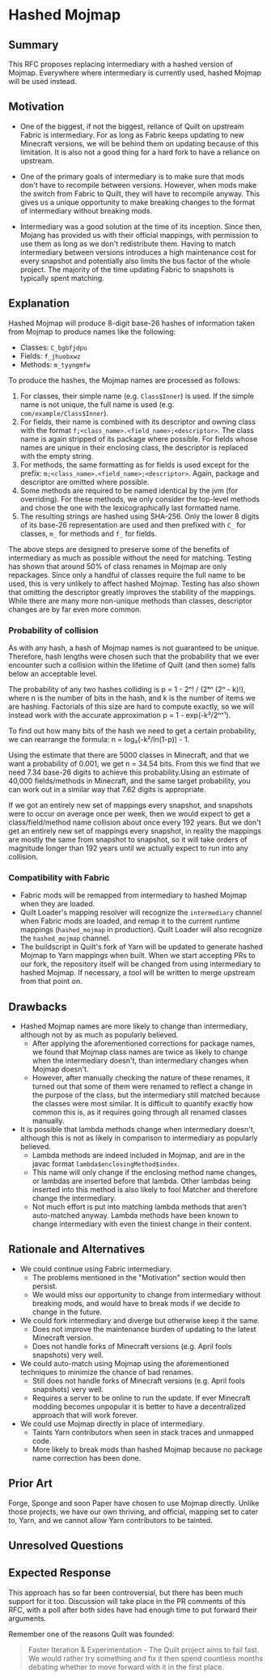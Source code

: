 # Hashed Mojmap

## Summary

This RFC proposes replacing intermediary with a hashed version of Mojmap. Everywhere where intermediary is currently used, hashed Mojmap will be used instead.

## Motivation

- One of the biggest, if not the biggest, reliance of Quilt on upstream Fabric is intermediary. For as long as Fabric keeps updating to new Minecraft versions, we will be behind them on updating because of this limitation. It is also not a good thing for a hard fork to have a reliance on upstream.

- One of the primary goals of intermediary is to make sure that mods don't have to recompile between versions. However, when mods make the switch from Fabric to Quilt, they will have to recompile anyway. This gives us a unique opportunity to make breaking changes to the format of intermediary without breaking mods.

- Intermediary was a good solution at the time of its inception. Since then, Mojang has provided us with their official mappings, with permission to use them as long as we don't redistribute them. Having to match intermediary between versions introduces a high maintenance cost for every snapshot and potentially also limits the bus factor of the whole project. The majority of the time updating Fabric to snapshots is typically spent matching.


## Explanation

Hashed Mojmap will produce 8-digit base-26 hashes of information taken from Mojmap to produce names like the following:

- Classes: `C_bgbfjdpu`
- Fields: `f_jhuobxwz`
- Methods: `m_tyyngmfw`

To produce the hashes, the Mojmap names are processed as follows:

1. For classes, their simple name (e.g. `Class$Inner`) is used.
If the simple name is not unique, the full name is used (e.g. `com/example/Class$Inner`).
1. For fields, their name is combined with its descriptor and owning class with the format `f;<class_name>.<field_name>;<descriptor>`.
The class name is again stripped of its package where possible.
For fields whose names are unique in their enclosing class, the descriptor is replaced with the empty string.
1. For methods, the same formatting as for fields is used except for the prefix: `m;<class_name>.<field_name>;<descriptor>`.
Again, package and descriptor are omitted where possible.
1. Some methods are required to be named identical by the jvm (for overriding).
For these methods, we only consider the top-level methods and chose the one with the lexicographically last formatted name.
1. The resulting strings are hashed using SHA-256.
Only the lower 8 digits of its base-26 representation are used and then prefixed with `C_` for classes, `m_` for methods and `f_` for fields.

The above steps are designed to preserve some of the benefits of intermediary as much as possible without the need for matching.
Testing has shown that around 50% of class renames in Mojmap are only repackages.
Since only a handful of classes require the full name to be used, this is very unlikely to affect hashed Mojmap.
Testing has also shown that omitting the descriptor greatly improves the stability of the mappings.
While there are many more non-unique methods than classes, descriptor changes are by far even more common.

### Probability of collision

As with any hash, a hash of Mojmap names is not guaranteed to be unique. Therefore, hash lengths were chosen such that the probability that we ever encounter such a collision within the lifetime of Quilt (and then some) falls below an acceptable level.

The probability of any two hashes colliding is p = 1 - 2ⁿ! / (2ᵏⁿ (2ⁿ - k)!), where n is the number of bits in the hash, and k is the number of items we are hashing. Factorials of this size are hard to compute exactly, so we will instead work with the accurate approximation p = 1 - exp(-k²/2ⁿ⁺¹).

To find out how many bits of the hash we need to get a certain probability, we can rearrange the formula: n = log₂(-k²/ln(1-p)) - 1.

Using the estimate that there are 5000 classes in Minecraft, and that we want a probability of 0.001, we get n = 34.54 bits.
From this we find that we need 7.34 base-26 digits to achieve this probability.Using an estimate of 40,000 fields/methods in Minecraft, and the same target probability, you can work out in a similar way that 7.62 digits is appropriate.

If we got an entirely new set of mappings every snapshot, and snapshots were to occur on average once per week, then we would expect to get a class/field/method name collision about once every 192 years. But we don't get an entirely new set of mappings every snapshot, in reality the mappings are mostly the same from snapshot to snapshot, so it will take orders of magnitude longer than 192 years until we actually expect to run into any collision.

### Compatibility with Fabric

- Fabric mods will be remapped from intermediary to hashed Mojmap when they are loaded.
- Quilt Loader's mapping resolver will recognize the `intermediary` channel when Fabric mods are loaded, and remap it to the current runtime mappings (`hashed_mojmap` in production). Quilt Loader will also recognize the `hashed_mojmap` channel.
- The buildscript in Quilt's fork of Yarn will be updated to generate hashed Mojmap to Yarn mappings when built. When we start accepting PRs to our fork, the repository itself will be changed from using intermediary to hashed Mojmap. If necessary, a tool will be written to merge upstream from that point on.

## Drawbacks

- Hashed Mojmap names are more likely to change than intermediary, although not by as much as popularly believed.
  - After applying the aforementioned corrections for package names, we found that Mojmap class names are twice as likely to change when the intermediary doesn't, than intermediary changes when Mojmap doesn't. 
  - However, after manually checking the nature of these renames, it turned out that some of them were renamed to reflect a change in the purpose of the class, but the intermediary still matched because the classes were most similar. It is difficult to quantify exactly how common this is, as it requires going through all renamed classes manually.
- It is possible that lambda methods change when intermediary doesn't, although this is not as likely in comparison to intermediary as popularly believed.
  - Lambda methods are indeed included in Mojmap, and are in the javac format `lambda$enclosingMethod$index`.
  - This name will only change if the enclosing method name changes, or lambdas are inserted before that lambda. Other lambdas being inserted into this method is also likely to fool Matcher and therefore change the intermediary.
  - Not much effort is put into matching lambda methods that aren't auto-matched anyway. Lambda methods have been known to change intermediary with even the tiniest change in their content.

## Rationale and Alternatives

- We could continue using Fabric intermediary.
  - The problems mentioned in the "Motivation" section would then persist.
  - We would miss our opportunity to change from intermediary without breaking mods, and would have to break mods if we decide to change in the future.
- We could fork intermediary and diverge but otherwise keep it the same.
  - Does not improve the maintenance burden of updating to the latest Minecraft version.
  - Does not handle forks of Minecraft versions (e.g. April fools snapshots) very well.
- We could auto-match using Mojmap using the aforementioned techniques to minimize the chance of bad renames.
  - Still does not handle forks of Minecraft versions (e.g. April fools snapshots) very well.
  - Requires a server to be online to run the update. If ever Minecraft modding becomes unpopular it is better to have a decentralized approach that will work forever.
- We could use Mojmap directly in place of intermediary.
  - Taints Yarn contributors when seen in stack traces and unmapped code.
  - More likely to break mods than hashed Mojmap because no package name correction has been done.

## Prior Art

Forge, Sponge and soon Paper have chosen to use Mojmap directly. Unlike those projects, we have our own thriving, and official, mapping set to cater to, Yarn, and we cannot allow Yarn contributors to be tainted.

## Unresolved Questions


## Expected Response

This approach has so far been controversial, but there has been much support for it too. Discussion will take place in the PR comments of this RFC, with a poll after both sides have had enough time to put forward their arguments.

Remember one of the reasons Quilt was founded:

> Faster Iteration & Experimentation - The Quilt project aims to fail fast. We would rather try something and fix it then spend countless months debating whether to move forward with it in the first place.

